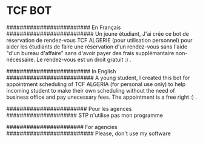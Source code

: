 # TCF BOT
######################### En Français ##########################
Un jeune étudiant,
J'ai crée ce bot de réservation de rendez-vous TCF ALGERIE (pour utilisation personnel) pour aider les étudiants de faire une réservation d'un rendez-vous sans l'aide "d'un bureau d'affaire" sans d'avoir payer des frais supplémantaire non-nécessaire.
Le rendez-vous est un droit gratuit :) .

######################### In English ##########################
A young student,
I created this bot for appointment scheduling of TCF ALGERIA (for personal use only) to help incoming student to make their own scheduling without the need of business office and pay unecessary fees.
The appointment is a free right :) .

######################## Pour les agences #####################
STP n'utilise pas mon programme

####################### For agencies ##########################
Please, don't use my software

